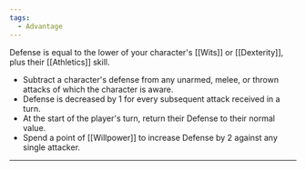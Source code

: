 ```yaml
---
tags:
  - Advantage
---
```

Defense is equal to the lower of your character's [[Wits]] or [[Dexterity]], plus their [[Athletics]] skill.

- Subtract a character's defense from any unarmed, melee, or thrown attacks of which the character is aware.
- Defense is decreased by 1 for every subsequent attack received in a turn.
- At the start of the player's turn, return their Defense to their normal value.
- Spend a point of [[Willpower]] to increase Defense by 2 against any single attacker.

---
